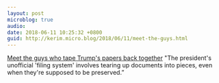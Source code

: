 ```yaml
---
layout: post
microblog: true
audio: 
date: 2018-06-11 10:25:32 +0800
guid: http://kerim.micro.blog/2018/06/11/meet-the-guys.html
---
```

[Meet the guys who tape Trump's papers back together](https://www.politico.com/story/2018/06/10/trump-papers-filing-system-635164) "The president's unofficial 'filing system' involves tearing up documents into pieces, even when they're supposed to be preserved.”

